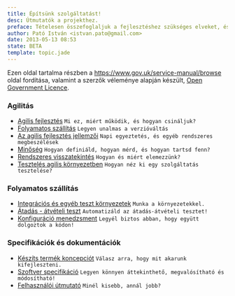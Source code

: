 ```yaml
---
title: Építsünk szolgáltatást!
desc: Útmutatók a projekthez.
preface: Tételesen összefoglaljuk a fejlesztéshez szükséges elveket, és feladatokat. Így mindenki képet alkothat a szükséges munkáról.
author: Pató István <istvan.pato@gmail.com>
date: 2013-05-13 08:53
state: BETA
template: topic.jade
---
```


Ezen oldal tartalma részben a https://www.gov.uk/service-manual/browse oldal fordítása, valamint a szerzők véleménye alapján készült, [Open Government Licence](http://www.nationalarchives.gov.uk/doc/open-government-licence/).

### Agilitás

* [Agilis fejlesztés](/epitsunk-szolgaltatast/agilis.html) `Mi ez, miért működik, és hogyan csináljuk?`
* [Folyamatos szállítás](/epitsunk-szolgaltatast/folyamatos-szallitas.html) `Legyen unalmas a verzióváltás`
* [Az agilis fejlesztés jellemzői](/epitsunk-szolgaltatast/agilis-sprint-jellemzoi.html) `Napi egyeztetés, és egyéb rendszeres megbeszélések`
* [Minőség](/epitsunk-szolgaltatast/minoseg.html) `Hogyan definiáld, hogyan mérd, és hogyan tartsd fenn?`
* [Rendszeres visszatekintés](/epitsunk-szolgaltatast/retrospektiv.html) `Hogyan és miért elemezzünk?`
* [Tesztelés agilis környezetben](/epitsunk-szolgaltatast/teszteles-agilis-kornyezetben.html) `Hogyan néz ki egy szolgáltatás tesztelése?`

### Folyamatos szállítás
* [Integrációs és egyéb teszt környezetek](/epitsunk-szolgaltatast/integracios-es-teszt-kornyezetek.html) `Munka a környezetekkel.`
* [Átadás - átvételi teszt](/epitsunk-szolgaltatast/atadas-atveteli.html) `Automatizáld az átadás-átvételi tesztet!`
* [Konfiguráció menedzsment](/epitsunk-szolgaltatast/konfiguracio_menedzsment.html) `Legyél biztos abban, hogy együtt dolgoztok a kódon!`

### Specifikációk és dokumentációk

* [Készíts termék koncepciót](/epitsunk-szolgaltatast/koncepcio.html) `Válasz arra, hogy mit akarunk kifejleszteni.`
* [Szoftver specifikáció](/epitsunk-szolgaltatast/specifikacio.html) `Legyen könnyen áttekinthető, megvalósítható és módosítható!`
* [Felhasználói útmutató](/epitsunk-szolgaltatast/felh-utmutato.html) `Minél kisebb, annál jobb?`
